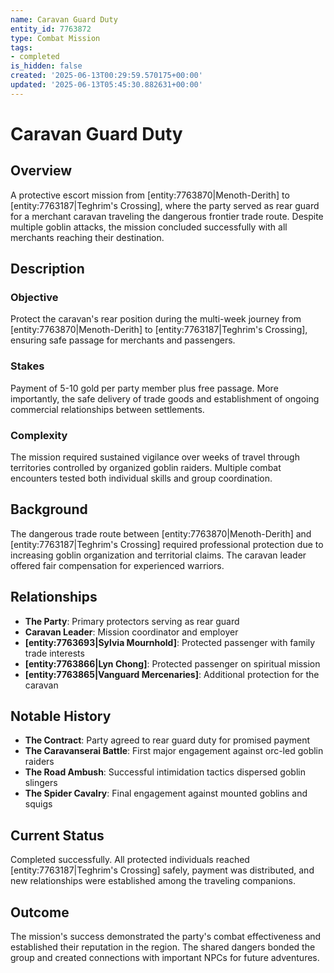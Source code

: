 ```yaml
---
name: Caravan Guard Duty
entity_id: 7763872
type: Combat Mission
tags:
- completed
is_hidden: false
created: '2025-06-13T00:29:59.570175+00:00'
updated: '2025-06-13T05:45:30.882631+00:00'
---
```


# Caravan Guard Duty

## Overview
A protective escort mission from [entity:7763870|Menoth-Derith] to [entity:7763187|Teghrim's Crossing], where the party served as rear guard for a merchant caravan traveling the dangerous frontier trade route. Despite multiple goblin attacks, the mission concluded successfully with all merchants reaching their destination.

## Description
### Objective
Protect the caravan's rear position during the multi-week journey from [entity:7763870|Menoth-Derith] to [entity:7763187|Teghrim's Crossing], ensuring safe passage for merchants and passengers.

### Stakes
Payment of 5-10 gold per party member plus free passage. More importantly, the safe delivery of trade goods and establishment of ongoing commercial relationships between settlements.

### Complexity
The mission required sustained vigilance over weeks of travel through territories controlled by organized goblin raiders. Multiple combat encounters tested both individual skills and group coordination.

## Background
The dangerous trade route between [entity:7763870|Menoth-Derith] and [entity:7763187|Teghrim's Crossing] required professional protection due to increasing goblin organization and territorial claims. The caravan leader offered fair compensation for experienced warriors.

## Relationships
- **The Party**: Primary protectors serving as rear guard
- **Caravan Leader**: Mission coordinator and employer
- **[entity:7763693|Sylvia Mournhold]**: Protected passenger with family trade interests
- **[entity:7763866|Lyn Chong]**: Protected passenger on spiritual mission
- **[entity:7763865|Vanguard Mercenaries]**: Additional protection for the caravan

## Notable History
- **The Contract**: Party agreed to rear guard duty for promised payment
- **The Caravanserai Battle**: First major engagement against orc-led goblin raiders
- **The Road Ambush**: Successful intimidation tactics dispersed goblin slingers
- **The Spider Cavalry**: Final engagement against mounted goblins and squigs

## Current Status
Completed successfully. All protected individuals reached [entity:7763187|Teghrim's Crossing] safely, payment was distributed, and new relationships were established among the traveling companions.

## Outcome
The mission's success demonstrated the party's combat effectiveness and established their reputation in the region. The shared dangers bonded the group and created connections with important NPCs for future adventures.